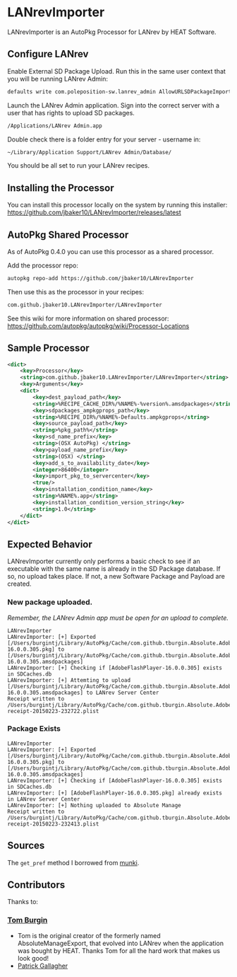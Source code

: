 # LANrevImporter

LANrevImporter is an AutoPkg Processor for LANrev by HEAT Software.

## Configure LANrev

Enable External SD Package Upload. Run this in the same user context that you will be running LANrev Admin:

```bash
defaults write com.poleposition-sw.lanrev_admin AllowURLSDPackageImport -bool true
```

Launch the LANrev Admin application. Sign into the correct server with a user that has rights to upload SD packages.

```bash
/Applications/LANrev Admin.app
```

Double check there is a folder entry for your server - username in:

```bash
~/Library/Application Support/LANrev Admin/Database/
```

You should be all set to run your LANrev recipes.

## Installing the Processor

You can install this processor locally on the system by running this installer:
https://github.com/jbaker10/LANrevImporter/releases/latest

## AutoPkg Shared Processor

As of AutoPkg 0.4.0 you can use this processor as a shared processor.

Add the processor repo:
```bash
autopkg repo-add https://github.com/jbaker10/LANrevImporter
```
Then use this as the processor in your recipes:
```bash
com.github.jbaker10.LANrevImporter/LANrevImporter
```

See this wiki for more information on shared processor:
https://github.com/autopkg/autopkg/wiki/Processor-Locations

## Sample Processor

```xml
<dict>
    <key>Processor</key>
    <string>com.github.jbaker10.LANrevImporter/LANrevImporter</string>
    <key>Arguments</key>
    <dict>
        <key>dest_payload_path</key>
        <string>%RECIPE_CACHE_DIR%/%NAME%-%version%.amsdpackages</string>
        <key>sdpackages_ampkgprops_path</key>
        <string>%RECIPE_DIR%/%NAME%-Defaults.ampkgprops</string>
        <key>source_payload_path</key>
        <string>%pkg_path%</string>
        <key>sd_name_prefix</key>
        <string>(OSX AutoPkg) </string>
        <key>payload_name_prefix</key>
        <string>(OSX) </string>
        <key>add_s_to_availability_date</key>
        <integer>86400</integer>
        <key>import_pkg_to_servercenter</key>
        <true/>
        <key>installation_condition_name</key>
        <string>%NAME%.app</string>
        <key>installation_condition_version_string</key>
        <string>1.0</string>
    </dict>
</dict>
```

## Expected Behavior

LANrevImporter currently only performs a basic check to see if an executable with the same name is already in the SD Package database. If so, no upload takes place. If not, a new Software Package and Payload are created.

### New package uploaded.

_Remember, the LANrev Admin app must be open for an upload to complete._

```
LANrevImporter
LANrevImporter: [+] Exported [/Users/burgintj/Library/AutoPkg/Cache/com.github.tburgin.Absolute.AdobeFlashPlayer/AdobeFlashPlayer-16.0.0.305.pkg] to [/Users/burgintj/Library/AutoPkg/Cache/com.github.tburgin.Absolute.AdobeFlashPlayer/AdobeFlashPlayer-16.0.0.305.amsdpackages]
LANrevImporter: [+] Checking if [AdobeFlashPlayer-16.0.0.305] exists in SDCaches.db
LANrevImporter: [+] Attemting to upload [/Users/burgintj/Library/AutoPkg/Cache/com.github.tburgin.Absolute.AdobeFlashPlayer/AdobeFlashPlayer-16.0.0.305.amsdpackages] to LANrev Server Center
Receipt written to /Users/burgintj/Library/AutoPkg/Cache/com.github.tburgin.Absolute.AdobeFlashPlayer/receipts/AdobeFlashPlayer-receipt-20150223-232722.plist
```

### Package Exists

```
LANrevImporter
LANrevImporter: [+] Exported [/Users/burgintj/Library/AutoPkg/Cache/com.github.tburgin.Absolute.AdobeFlashPlayer/AdobeFlashPlayer-16.0.0.305.pkg] to [/Users/burgintj/Library/AutoPkg/Cache/com.github.tburgin.Absolute.AdobeFlashPlayer/AdobeFlashPlayer-16.0.0.305.amsdpackages]
LANrevImporter: [+] Checking if [AdobeFlashPlayer-16.0.0.305] exists in SDCaches.db
LANrevImporter: [+] [AdobeFlashPlayer-16.0.0.305.pkg] already exists in LANrev Server Center
LANrevImporter: [+] Nothing uploaded to Absolute Manage
Receipt written to /Users/burgintj/Library/AutoPkg/Cache/com.github.tburgin.Absolute.AdobeFlashPlayer/receipts/AdobeFlashPlayer-receipt-20150223-232413.plist
```

## Sources

The `get_pref` method I borrowed from [munki](https://github.com/munki/munki).

## Contributors

Thanks to:
### [Tom Burgin](https://github.com/tburgin)
* Tom is the original creator of the formerly named AbsoluteManageExport, that evolved into LANrev when the application was bought by HEAT. Thanks Tom for all the hard work that makes us look good!
* [Patrick Gallagher](https://github.com/patgmac)
